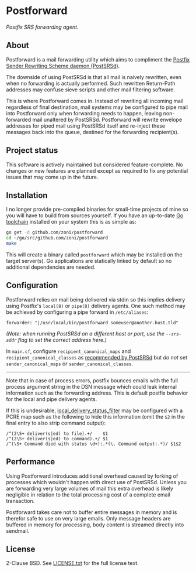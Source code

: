 Postforward
===========

*Postfix SRS forwarding agent.*


About
-----

Postforward is a mail forwarding utility which aims to compliment the
[Postfix Sender Rewriting Scheme daemon (PostSRSd)](https://github.com/roehling/postsrsd).

The downside of using PostSRSd is that all mail is naively rewritten, even
when no forwarding is actually performed. Such rewritten Return-Path
addresses may confuse sieve scripts and other mail filtering software.

This is where Postforward comes in. Instead of rewriting all incoming mail
regardless of final destination, mail systems may be configured to pipe
mail into Postforward only when forwarding needs to happen, leaving
non-forwarded mail unaltered by PostSRSd. Postforward will rewrite
envelope addresses for piped mail using PostSRSd itself and re-inject
these messages back into the queue, destined for the forwarding
recipient(s).


Project status
--------------

This software is actively maintained but considered feature-complete. No
changes or new features are planned except as required to fix any
potential issues that may come up in the future.


Installation
------------

I no longer provide pre-compiled binaries for small-time projects of mine
so you will have to build from sources yourself. If you have an up-to-date
[Go toolchain](https://golang.org/dl/) installed on your system this is as
simple as:

```sh
go get -d github.com/zoni/postforward
cd ~/go/src/github.com/zoni/postforward
make
```

This will create a binary called `postforward` which may be installed on
the target server(s). Go applications are statically linked by default so
no additional dependencies are needed.


Configuration
-------------

Postforward relies on mail being delivered via stdin so this implies
delivery using Postfix's `local(8)` or `pipe(8)` delivery agents. One such
method may be achieved by configuring a pipe forward in `/etc/aliases`:

```
forwarder: "|/usr/local/bin/postforward someuser@another.host.tld"
```

*(Note: when running PostSRSd on a different host or port, use the
`--srs-addr` flag to set the correct address here.)*

In `main.cf`, configure `recipient_canonical_maps` and
`recipient_canonical_classes` as
[recommended by PostSRSd](https://github.com/roehling/postsrsd#configuration)
but *do not* set `sender_canonical_maps` or `sender_canonical_classes`.

-----------------------------------------------------------------------------

Note that in case of process errors, postfix bounces emails with the full
process argument string in the DSN message which could leak internal
information such as the forwarding address. This is default postfix
behavior for the local and pipe delivery agents.

If this is undesirable,
[local_delivery_status_filter](http://www.postfix.org/postconf.5.html#local_delivery_status_filter)
may be configured with a PCRE map such as the following to hide this
information (omit the `$2` in the final entry to also strip command
output):

```
/^(2\S+ deliver(s|ed) to file).+/    $1
/^(2\S+ deliver(s|ed) to command).+/ $1
/^(\S+ Command died with status \d+):.*(\. Command output:.*)/ $1$2
```


Performance
-----------

Using Postforward introduces additional overhead caused by forking of
processes which wouldn't happen with direct use of PostSRSd. Unless you
are forwarding very large volumes of mail this extra overhead is likely
negligible in relation to the total processing cost of a complete email
transaction.

Postforward takes care not to buffer entire messages in memory and is
therefor safe to use on very large emails.  Only message headers are
buffered in memory for processing, body content is streamed directly into
sendmail.


License
-------

2-Clause BSD. See [LICENSE.txt](LICENSE.txt) for the full license text.
